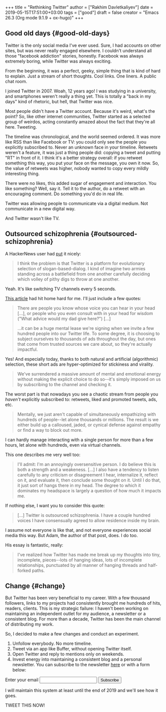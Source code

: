 +++
title = "Rethinking Twitter"
author = ["Rakhim Davletkaliyev"]
date = 2019-05-15T17:51:00+03:00
tags = ["good"]
draft = false
creator = "Emacs 26.3 (Org mode 9.1.9 + ox-hugo)"
+++

## Good old days {#good-old-days}

Twitter is the only social media I've ever used. Sure, I had accounts on other sites, but was never really engaged elsewhere. I couldn't understand all those "facebook addiction" stories, honestly. Facebook was always extremely boring, while Twitter was always exciting.

From the beginning, it was a perfect, geeky, simple thing that is kind of hard to explain. Just a stream of short thoughts. Cool links. One liners. A public chat room.

I joined Twitter in 2007. Woah, 12 years ago! I was studying in a university, and smartphones weren't really a thing yet. This is totally a "back in my days" kind of rhetoric, but hell, that Twitter was nice.

Most people didn't have a Twitter account. Because it's weird, what's the point? So, like other internet communities, Twitter started as a selected group of weirdos, acting constantly amazed about the fact that they're all here. Tweeting.

The timeline was chronological, and the world seemed ordered. It was more like RSS than like Facebook or TV: you could only see the people you explicitly subscribed to. Never an unknown face in your timeline. Retweets weren't a feature, it was just a thing people did: copying a tweet and putting "RT" in front of it. I think it's a better strategy overall: if you retweet something this way, you put your face on the message, you own it now. So, the value of retweets was higher, nobody wanted to copy every mildly interesting thing.

There were no likes, this added sugar of engagement and interaction. You like something? Well, say it. Tell it to the author, do a retweet with an encouraging comment. Do something you'd do in real life.

Twitter was allowing people to communicate via a digital medium. Not communicate in a new digital way.

And Twitter wasn't like TV.


## Outsourced schizophrenia {#outsourced-schizophrenia}

A HackerNews user had [put](https://news.ycombinator.com/item?id=16292024) it nicely:

> I think the problem is that Twitter is a platform for evolutionary selection of slogan-based-dialog. I kind of imagine two armies standing across a battlefield from one another carefully deciding which volley of pithy digs to throw at one another.

Yeah. It's like switching TV channels every 5 seconds.

[This article](https://adambrault.com/blog/i-quit-twitter-for-a-month) had hit home hard for me. I'll just include a few quotes:

> There are people you know whose voice you can hear in your head [...], or people who you even consult with in your head for wisdom ("What advice would my dad give here?") [...]
>
> ...it can be a huge mental lease we're signing when we invite a few hundred people into our Twitter life. To some degree, it is choosing to subject ourselves to thousands of ads throughout the day, but ones that come from trusted sources we care about, so they're actually impactful.

Yes! And especially today, thanks to both natural and artificial (algorithmic) selection, these short ads are hyper-optimized for stickiness and virality.

> We've surrendered a massive amount of mental and emotional energy without making the explicit choice to do so--it's simply imposed on us by subscribing to the channel and checking it.

The worst part is that nowadays you see a chaotic stream from people you _haven't_ explicitly subscribed to: retweets, liked and promoted tweets, ads, etc.

> Mentally, we just aren't capable of simultaneously empathizing with hundreds of people--let alone thousands or millions. The result is we either build up a calloused, jaded, or cynical defense against empathy or find a way to block out more.

I can hardly manage interacting with a single person for more than a few hours, let alone with hundreds, even via virtual channels.

This one describes me very well too:

> I'll admit: I'm an annoyingly oversensitive person. I do believe this is both a strength and a weakeness. [...] I also have a tendency to listen carefully to any criticism or disagreement I hear, internalize it, reflect on it, and evaluate it, then conclude some thought on it. Until I do that, it just sort of hangs there in my head. The degree to which it dominates my headspace is largely a question of how much it impacts me.

If nothing else, I want you to consider this quote:

> [...] Twitter is outsourced schizophrenia. I have a couple hundred voices I have consensually agreed to allow residence inside my brain.

I assume not everyone is like that, and not everyone experiences social media this way. But Adam, the author of that post, does. I do too.

His essay is fantastic, really:

> I've realized how Twitter has made me break up my thoughts into tiny, incomplete, pieces--lots of hanging ideas, lots of incomplete relationships, punctuated by all manner of hanging threads and half-forked paths.


## Change {#change}

But Twitter has been very beneficial to my career. With a few thousand followers, links to my projects had consistently brought me hundreds of hits, readers, clients. This is my strategic failure: I haven't been working on maintaining an independent outlet for my audience, a newsletter or a consistent blog. For more than a decade, Twitter has been the main channel of distributing my work.

So, I decided to make a few changes and conduct an experiment.

1.  Unfollow everybody. No more timeline.
2.  Tweet via an app like Buffer, without opening Twitter itself.
3.  Open Twitter and reply to mentions only on weekends.
4.  Invest energy into maintaining a consistent blog and a personal newsletter. You can subscribe to the newsletter [here](https://buttondown.email/rakhim) or with a form below:

<form
  action="https://buttondown.email/api/emails/embed-subscribe/rakhim"
  method="post"
  target="popupwindow"
  onsubmit="window.open('https://buttondown.email/rakhim', 'popupwindow')"
  class="embeddable-buttondown-form"
>
  <label for="bd-email">Enter your email</label>
  <input type="email" name="email" id="bd-email">
  <input type="hidden" value="1" name="embed"/>
  <input type="submit" value="Subscribe" />
</form>

I will maintain this system at least until the end of 2019 and we'll see how it goes.

TWEET THIS NOW!
